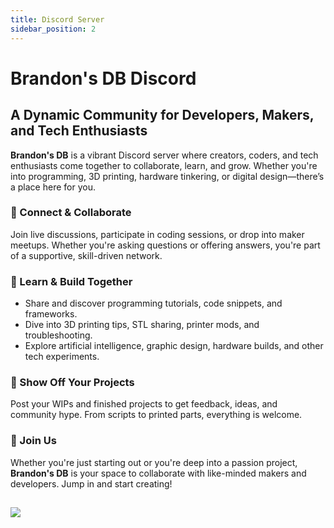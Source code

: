 ```yaml
---
title: Discord Server
sidebar_position: 2
---
```


# Brandon's DB Discord
## A Dynamic Community for Developers, Makers, and Tech Enthusiasts  

**Brandon's DB** is a vibrant Discord server where creators, coders, and tech enthusiasts come together to collaborate, learn, and grow. Whether you're into programming, 3D printing, hardware tinkering, or digital design—there’s a place here for you.

### 💬 Connect & Collaborate  
Join live discussions, participate in coding sessions, or drop into maker meetups. Whether you're asking questions or offering answers, you're part of a supportive, skill-driven network.

### 🧠 Learn & Build Together  
- Share and discover programming tutorials, code snippets, and frameworks.  
- Dive into 3D printing tips, STL sharing, printer mods, and troubleshooting.  
- Explore artificial intelligence, graphic design, hardware builds, and other tech experiments.

### 🚀 Show Off Your Projects  
Post your WIPs and finished projects to get feedback, ideas, and community hype. From scripts to printed parts, everything is welcome.

### 🤝 Join Us  
Whether you're just starting out or you're deep into a passion project, **Brandon's DB** is your space to collaborate with like-minded makers and developers. Jump in and start creating!

[![](https://dcbadge.limes.pink/api/server/MjcG8SzDpm)](https://discord.gg/MjcG8SzDpm)
---
